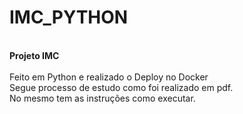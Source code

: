 # IMC_PYTHON
<br>
<b>Projeto IMC</b><br>
<br>
Feito em Python e realizado o Deploy no Docker
<br>
Segue processo de estudo como foi realizado em pdf.
<br>No mesmo tem as instruções como executar.
